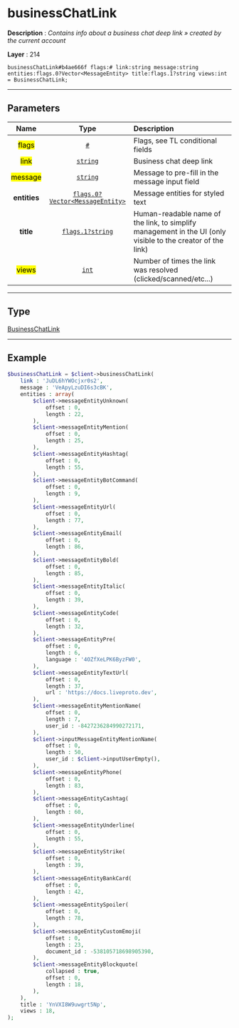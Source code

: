 # businessChatLink

**Description** : *Contains info about a business chat deep link &raquo; created by the current account*

**Layer** : 214

```tl
businessChatLink#b4ae666f flags:# link:string message:string entities:flags.0?Vector<MessageEntity> title:flags.1?string views:int = BusinessChatLink;
```

---

## Parameters

| Name | Type | Description |
| :---: | :---: | :--- |
| <mark>flags</mark> | [`#`](type/#) | Flags, see TL conditional fields |
| <mark>link</mark> | [`string`](type/string) | Business chat deep link |
| <mark>message</mark> | [`string`](type/string) | Message to pre-fill in the message input field |
| **entities** | [`flags.0?Vector<MessageEntity>`](type/MessageEntity) | Message entities for styled text |
| **title** | [`flags.1?string`](type/string) | Human-readable name of the link, to simplify management in the UI (only visible to the creator of the link) |
| <mark>views</mark> | [`int`](type/int) | Number of times the link was resolved (clicked/scanned/etc...) |

---

## Type

[BusinessChatLink](type/BusinessChatLink)

---

## Example

```php
$businessChatLink = $client->businessChatLink(
	link : 'JuDL6hYWOcjxr0s2',
	message : 'VeApyLzuDI6s3cBK',
	entities : array(
		$client->messageEntityUnknown(
			offset : 0,
			length : 22,
		),
		$client->messageEntityMention(
			offset : 0,
			length : 25,
		),
		$client->messageEntityHashtag(
			offset : 0,
			length : 55,
		),
		$client->messageEntityBotCommand(
			offset : 0,
			length : 9,
		),
		$client->messageEntityUrl(
			offset : 0,
			length : 77,
		),
		$client->messageEntityEmail(
			offset : 0,
			length : 86,
		),
		$client->messageEntityBold(
			offset : 0,
			length : 85,
		),
		$client->messageEntityItalic(
			offset : 0,
			length : 39,
		),
		$client->messageEntityCode(
			offset : 0,
			length : 32,
		),
		$client->messageEntityPre(
			offset : 0,
			length : 6,
			language : '4OZfXeLPK6ByzFW0',
		),
		$client->messageEntityTextUrl(
			offset : 0,
			length : 37,
			url : 'https://docs.liveproto.dev',
		),
		$client->messageEntityMentionName(
			offset : 0,
			length : 7,
			user_id : -8427236284990272171,
		),
		$client->inputMessageEntityMentionName(
			offset : 0,
			length : 50,
			user_id : $client->inputUserEmpty(),
		),
		$client->messageEntityPhone(
			offset : 0,
			length : 83,
		),
		$client->messageEntityCashtag(
			offset : 0,
			length : 60,
		),
		$client->messageEntityUnderline(
			offset : 0,
			length : 55,
		),
		$client->messageEntityStrike(
			offset : 0,
			length : 39,
		),
		$client->messageEntityBankCard(
			offset : 0,
			length : 42,
		),
		$client->messageEntitySpoiler(
			offset : 0,
			length : 78,
		),
		$client->messageEntityCustomEmoji(
			offset : 0,
			length : 23,
			document_id : -538105718698905390,
		),
		$client->messageEntityBlockquote(
			collapsed : true,
			offset : 0,
			length : 18,
		),
	),
	title : 'YnVXI8W9uwgrt5Np',
	views : 18,
);
```
